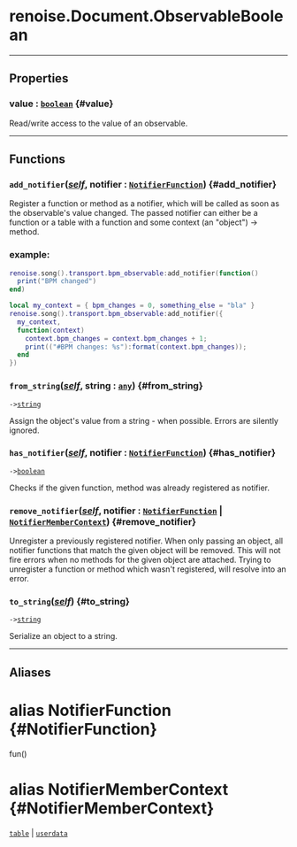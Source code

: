 # renoise.Document.ObservableBoolean  

---  
## Properties
### value : [`boolean`](../../API/builtins/boolean.md) {#value}
Read/write access to the value of an observable.

  

---  
## Functions
### `add_notifier`([*self*](../../API/builtins/self.md), notifier : [`NotifierFunction`](#NotifierFunction)) {#add_notifier}
Register a function or method as a notifier, which will be called as soon as
the observable's value changed. The passed notifier can either be a function
or a table with a function and some context (an "object") -> method.
### example:
```lua
renoise.song().transport.bpm_observable:add_notifier(function()
  print("BPM changed")
end)

local my_context = { bpm_changes = 0, something_else = "bla" }
renoise.song().transport.bpm_observable:add_notifier({
  my_context,
  function(context)
    context.bpm_changes = context.bpm_changes + 1;
    print(("#BPM changes: %s"):format(context.bpm_changes));
  end
})
```
### `from_string`([*self*](../../API/builtins/self.md), string : [`any`](../../API/builtins/any.md)) {#from_string}
`->`[`string`](../../API/builtins/string.md)  

Assign the object's value from a string - when possible. Errors are
silently ignored.
### `has_notifier`([*self*](../../API/builtins/self.md), notifier : [`NotifierFunction`](#NotifierFunction)) {#has_notifier}
`->`[`boolean`](../../API/builtins/boolean.md)  

Checks if the given function, method was already registered as notifier.
### `remove_notifier`([*self*](../../API/builtins/self.md), notifier : [`NotifierFunction`](#NotifierFunction) | [`NotifierMemberContext`](#NotifierMemberContext)) {#remove_notifier}
Unregister a previously registered notifier. When only passing an object,
all notifier functions that match the given object will be removed.
This will not fire errors when no methods for the given object are attached.
Trying to unregister a function or method which wasn't registered, will resolve
into an error.
### `to_string`([*self*](../../API/builtins/self.md)) {#to_string}
`->`[`string`](../../API/builtins/string.md)  

Serialize an object to a string.  



---  
## Aliases  
# alias NotifierFunction {#NotifierFunction}
fun()  
  
  
# alias NotifierMemberContext {#NotifierMemberContext}
[`table`](../../API/builtins/table.md) | [`userdata`](../../API/builtins/userdata.md)  
  
  


